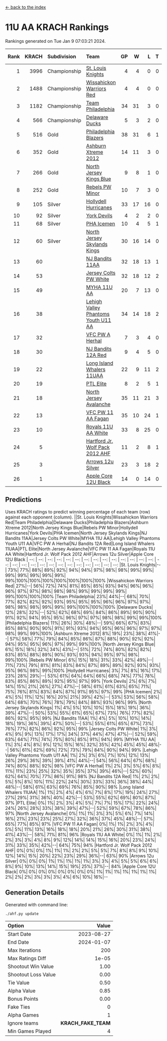 [<- back to the index](readme.md)
# 11U AA KRACH Rankings
Rankings generated on Tue Jan  9 07:03:21 2024.

Rank|KRACH|Subdivision|Team|GP|W|L|T|OTW|OTL|SoS|Exp Wins|Win Diff
---:|---:|:---|:---|---:|---:|---:|---:|---:|---:|---:|---:|---:
1|3996|Championship|[St. Louis Knights](https://gamesheetstats.com/seasons/3659/teams/143319/schedule)|4|4|0|0|0|0|133|4.8|-0.0
2|1488|Championship|[Wissahickon Warriors Red](https://gamesheetstats.com/seasons/3659/teams/140468/schedule)|4|4|0|0|1|0|48|4.8|-0.0
3|1182|Championship|[Team Philadelphia](https://gamesheetstats.com/seasons/3659/teams/140788/schedule)|34|31|3|0|1|1|138|31.9|0.0
4|566|Championship|[Delaware Ducks](https://gamesheetstats.com/seasons/3659/teams/140453/schedule)|5|3|2|0|1|0|516|3.9|0.0
5|516|Gold|[Philadelphia Blazers](https://gamesheetstats.com/seasons/3659/teams/140461/schedule)|38|31|6|1|1|1|261|32.3|-0.0
6|352|Gold|[Ashburn Xtreme 2012](https://gamesheetstats.com/seasons/3659/teams/140775/schedule)|14|11|3|0|1|0|220|11.9|0.0
7|266|Gold|[North Jersey Kings Blue](https://gamesheetstats.com/seasons/3659/teams/140459/schedule)|9|8|1|0|0|0|36|8.9|0.0
8|252|Gold|[Rebels PW Minor](https://gamesheetstats.com/seasons/3659/teams/140786/schedule)|10|7|3|0|0|0|230|7.9|0.0
9|105|Silver|[Hollydell Hurricanes](https://gamesheetstats.com/seasons/3659/teams/140777/schedule)|33|17|16|0|1|3|439|17.9|0.0
10|92|Silver|[York Devils](https://gamesheetstats.com/seasons/3659/teams/140469/schedule)|4|2|2|0|1|0|479|2.9|0.0
11|68|Silver|[PHA Icemen](https://gamesheetstats.com/seasons/3659/teams/143313/schedule)|10|4|5|1|1|0|221|5.4|0.0
12|60|Silver|[North Jersey Skylands Kings](https://gamesheetstats.com/seasons/3659/teams/140784/schedule)|30|16|14|0|2|2|160|16.9|0.0
13|60||[NJ Bandits 11AA](https://gamesheetstats.com/seasons/3659/teams/140782/schedule)|32|18|13|1|0|2|126|19.4|0.0
14|53||[Jersey Colts PW White](https://gamesheetstats.com/seasons/3659/teams/140778/schedule)|32|18|12|2|2|0|97|19.9|0.0
15|49||[MYHA 11U AA](https://gamesheetstats.com/seasons/3659/teams/140781/schedule)|20|7|13|0|0|0|318|7.9|0.0
16|38||[Lehigh Valley Phantoms Youth U11 AA](https://gamesheetstats.com/seasons/3659/teams/140779/schedule)|34|14|18|2|1|1|297|15.9|0.0
17|32||[VFC PW A Herhal](https://gamesheetstats.com/seasons/3659/teams/140467/schedule)|7|3|4|0|1|1|103|3.9|0.0
18|30||[NJ Bandits 12A Red](https://gamesheetstats.com/seasons/3659/teams/140458/schedule)|9|4|5|0|0|0|39|4.9|0.0
19|22||[Long Island Whalers 11UAA](https://gamesheetstats.com/seasons/3659/teams/140780/schedule)|22|9|11|2|0|1|64|10.9|0.0
20|19||[PTL Elite](https://gamesheetstats.com/seasons/3659/teams/140462/schedule)|8|2|5|1|0|0|43|3.4|0.0
21|18||[North Jersey Avalanche](https://gamesheetstats.com/seasons/3659/teams/140783/schedule)|35|11|21|3|1|4|132|13.4|0.0
22|13||[VFC PW 11 AA Fagan](https://gamesheetstats.com/seasons/3659/teams/140789/schedule)|35|10|24|1|3|1|257|11.4|0.0
23|10||[Royals 11U AA White](https://gamesheetstats.com/seasons/3659/teams/140787/schedule)|33|8|25|0|1|0|259|8.9|0.0
24|5||[Hartford Jr. Wolf Pack 2012 AHF](https://gamesheetstats.com/seasons/3659/teams/140776/schedule)|11|2|8|1|0|0|35|3.4|0.0
25|3||[Arrows 12u Silver](https://gamesheetstats.com/seasons/3659/teams/140774/schedule)|23|3|18|2|0|1|59|4.9|0.0
26|1||[Apple Core 12U Black](https://gamesheetstats.com/seasons/3659/teams/140773/schedule)|14|0|14|0|0|0|335|0.9|0.0

## Predictions
Uses KRACH ratings to predict winning percentage of each team (row) against each opponent (column).
||St. Louis Knights|Wissahickon Warriors Red|Team Philadelphia|Delaware Ducks|Philadelphia Blazers|Ashburn Xtreme 2012|North Jersey Kings Blue|Rebels PW Minor|Hollydell Hurricanes|York Devils|PHA Icemen|North Jersey Skylands Kings|NJ Bandits 11AA|Jersey Colts PW White|MYHA 11U AA|Lehigh Valley Phantoms Youth U11 AA|VFC PW A Herhal|NJ Bandits 12A Red|Long Island Whalers 11UAA|PTL Elite|North Jersey Avalanche|VFC PW 11 AA Fagan|Royals 11U AA White|Hartford Jr. Wolf Pack 2012 AHF|Arrows 12u Silver|Apple Core 12U Black
| --: | --: | --: | --: | --: | --: | --: | --: | --: | --: | --: | --: | --: | --: | --: | --: | --: | --: | --: | --: | --: | --: | --: | --: | --: | --: | --: 
|St. Louis Knights|--| 73%| 77%| 88%| 89%| 92%| 94%| 94%| 97%| 98%| 98%| 99%| 99%| 99%| 99%| 99%| 99%| 99%| 99%|100%|100%|100%|100%|100%|100%|100%
|Wissahickon Warriors Red| 27%|--| 56%| 72%| 74%| 81%| 85%| 85%| 93%| 94%| 96%| 96%| 96%| 97%| 97%| 98%| 98%| 98%| 99%| 99%| 99%| 99%| 99%|100%|100%|100%
|Team Philadelphia| 23%| 44%|--| 68%| 70%| 77%| 82%| 82%| 92%| 93%| 95%| 95%| 95%| 96%| 96%| 97%| 97%| 98%| 98%| 98%| 99%| 99%| 99%|100%|100%|100%
|Delaware Ducks| 12%| 28%| 32%|--| 52%| 62%| 68%| 69%| 84%| 86%| 89%| 90%| 90%| 91%| 92%| 94%| 95%| 95%| 96%| 97%| 97%| 98%| 98%| 99%| 99%|100%
|Philadelphia Blazers| 11%| 26%| 30%| 48%|--| 59%| 66%| 67%| 83%| 85%| 88%| 90%| 90%| 91%| 91%| 93%| 94%| 95%| 96%| 96%| 97%| 97%| 98%| 99%| 99%|100%
|Ashburn Xtreme 2012|  8%| 19%| 23%| 38%| 41%|--| 57%| 58%| 77%| 79%| 84%| 85%| 86%| 87%| 88%| 90%| 92%| 92%| 94%| 95%| 95%| 96%| 97%| 99%| 99%|100%
|North Jersey Kings Blue|  6%| 15%| 18%| 32%| 34%| 43%|--| 51%| 72%| 74%| 80%| 82%| 82%| 83%| 85%| 88%| 89%| 90%| 93%| 93%| 94%| 95%| 97%| 98%| 99%|100%
|Rebels PW Minor|  6%| 15%| 18%| 31%| 33%| 42%| 49%|--| 71%| 73%| 79%| 81%| 81%| 83%| 84%| 87%| 89%| 89%| 92%| 93%| 93%| 95%| 96%| 98%| 99%|100%
|Hollydell Hurricanes|  3%|  7%|  8%| 16%| 17%| 23%| 28%| 29%|--| 53%| 61%| 64%| 64%| 66%| 68%| 74%| 77%| 78%| 83%| 85%| 86%| 89%| 92%| 95%| 97%| 99%
|York Devils|  2%|  6%|  7%| 14%| 15%| 21%| 26%| 27%| 47%|--| 58%| 61%| 61%| 63%| 65%| 71%| 75%| 76%| 81%| 83%| 84%| 87%| 91%| 95%| 97%| 99%
|PHA Icemen|  2%|  4%|  5%| 11%| 12%| 16%| 20%| 21%| 39%| 42%|--| 53%| 53%| 56%| 58%| 64%| 68%| 70%| 76%| 78%| 79%| 84%| 88%| 93%| 96%| 99%
|North Jersey Skylands Kings|  1%|  4%|  5%| 10%| 10%| 15%| 18%| 19%| 36%| 39%| 47%|--| 50%| 53%| 55%| 61%| 65%| 67%| 73%| 76%| 77%| 82%| 86%| 92%| 95%| 99%
|NJ Bandits 11AA|  1%|  4%|  5%| 10%| 10%| 14%| 18%| 19%| 36%| 39%| 47%| 50%|--| 53%| 55%| 61%| 65%| 67%| 73%| 76%| 77%| 82%| 86%| 92%| 95%| 99%
|Jersey Colts PW White|  1%|  3%|  4%|  9%|  9%| 13%| 17%| 17%| 34%| 37%| 44%| 47%| 47%|--| 52%| 59%| 63%| 64%| 71%| 74%| 75%| 80%| 85%| 91%| 94%| 99%
|MYHA 11U AA|  1%|  3%|  4%|  8%|  9%| 12%| 15%| 16%| 32%| 35%| 42%| 45%| 45%| 48%|--| 56%| 61%| 62%| 69%| 72%| 73%| 79%| 84%| 90%| 94%| 99%
|Lehigh Valley Phantoms Youth U11 AA|  1%|  2%|  3%|  6%|  7%| 10%| 12%| 13%| 26%| 29%| 36%| 39%| 39%| 41%| 44%|--| 54%| 56%| 64%| 67%| 68%| 74%| 80%| 88%| 92%| 98%
|VFC PW A Herhal|  1%|  2%|  3%|  5%|  6%|  8%| 11%| 11%| 23%| 25%| 32%| 35%| 35%| 37%| 39%| 46%|--| 52%| 60%| 62%| 64%| 70%| 77%| 86%| 91%| 98%
|NJ Bandits 12A Red|  1%|  2%|  2%|  5%|  5%|  8%| 10%| 11%| 22%| 24%| 30%| 33%| 33%| 36%| 38%| 44%| 48%|--| 58%| 61%| 63%| 69%| 76%| 85%| 90%| 98%
|Long Island Whalers 11UAA|  1%|  1%|  2%|  4%|  4%|  6%|  7%|  8%| 17%| 19%| 24%| 27%| 27%| 29%| 31%| 36%| 40%| 42%|--| 53%| 55%| 62%| 69%| 80%| 87%| 97%
|PTL Elite|  0%|  1%|  2%|  3%|  4%|  5%|  7%|  7%| 15%| 17%| 22%| 24%| 24%| 26%| 28%| 33%| 38%| 39%| 47%|--| 52%| 59%| 67%| 78%| 86%| 97%
|North Jersey Avalanche|  0%|  1%|  1%|  3%|  3%|  5%|  6%|  7%| 14%| 16%| 21%| 23%| 23%| 25%| 27%| 32%| 36%| 37%| 45%| 48%|--| 57%| 65%| 77%| 85%| 97%
|VFC PW 11 AA Fagan|  0%|  1%|  1%|  2%|  3%|  4%|  5%|  5%| 11%| 13%| 16%| 18%| 18%| 20%| 21%| 26%| 30%| 31%| 38%| 41%| 43%|--| 58%| 71%| 81%| 96%
|Royals 11U AA White|  0%|  1%|  1%|  2%|  2%|  3%|  3%|  4%|  8%|  9%| 12%| 14%| 14%| 15%| 16%| 20%| 23%| 24%| 31%| 33%| 35%| 42%|--| 64%| 75%| 94%
|Hartford Jr. Wolf Pack 2012 AHF|  0%|  0%|  0%|  1%|  1%|  1%|  2%|  2%|  5%|  5%|  7%|  8%|  8%|  9%| 10%| 12%| 14%| 15%| 20%| 22%| 23%| 29%| 36%|--| 63%| 90%
|Arrows 12u Silver|  0%|  0%|  0%|  1%|  1%|  1%|  1%|  1%|  3%|  3%|  4%|  5%|  5%|  6%|  6%|  8%|  9%| 10%| 13%| 14%| 15%| 19%| 25%| 37%|--| 84%
|Apple Core 12U Black|  0%|  0%|  0%|  0%|  0%|  0%|  0%|  0%|  1%|  1%|  1%|  1%|  1%|  1%|  1%|  2%|  2%|  2%|  3%|  3%|  3%|  4%|  6%| 10%| 16%|--

## Generation Details

Generated with command line:
```
./ahf.py update
```

| Option | Value |
| :----- | ----: |
| Start Date | 2023-08-27 |
| End Date | 2024-01-07 |
| Max Iterations | 200 |
| Max Ratings Diff | 1e-05 |
| Shootout Win Value | 1.00 |
| Shootout Loss Value | 0.00 |
| Tie Value | 0.50 |
| Alpha Value | 0.85 |
| Bonus Points | 0.00 |
| Fake Ties | 0 |
| Alpha Games | 1 |
| Ignore teams | __KRACH_FAKE_TEAM__ |
| Min Games Played | 4 |

